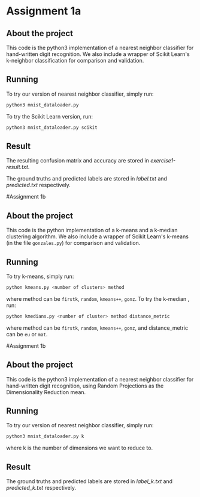 # Assignment 1a
## About the project
This code is the python3 implementation of a nearest neighbor classifier for hand-written digit recognition. We also include a wrapper of Scikit Learn's k-neighbor classification for comparison and validation.

## Running
To try our version of nearest neighbor classifier, simply run:

```bash
python3 mnist_dataloader.py
```
To try the Scikit Learn version, run:

```bash
python3 mnist_dataloader.py scikit
```

## Result
The resulting confusion matrix and accuracy are stored in *exercise1-result.txt*.

The ground truths and predicted labels are stored in *label.txt* and *predicted.txt* respectively.

#Assignment 1b
## About the project
This code is the python implementation of a k-means and a k-median clustering algorithm. We also include a wrapper of Scikit Learn's k-means (in the file ```gonzales.py```) for comparison and validation.

## Running
To try k-means, simply run:

```bash
python kmeans.py <number of clusters> method
```
where method can be ```firstk```, ```random```, ```kmeans++```, ```gonz```.
To try the k-median , run:

```bash
python kmedians.py <number of cluster> method distance_metric 
```
where method can be ```firstk```, ```random```, ```kmeans++```, ```gonz```, and distance_metric can be ```eu``` or ```mat```.

#Assignment 1b
## About the project
This code is the python3 implementation of a nearest neighbor classifier for hand-written digit recognition, using Random Projections as the Dimensionality Reduction mean. 

## Running
To try our version of nearest neighbor classifier, simply run:

```bash
python3 mnist_dataloader.py k
```
where k is the number of dimensions we want to reduce to.

## Result
The ground truths and predicted labels are stored in *label_k.txt* and *predicted_k.txt* respectively.
